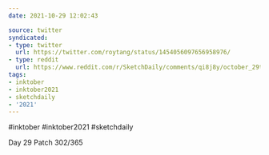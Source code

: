 ```yaml
---
date: 2021-10-29 12:02:43

source: twitter
syndicated:
- type: twitter
  url: https://twitter.com/roytang/status/1454056097656958976/
- type: reddit
  url: https://www.reddit.com/r/SketchDaily/comments/qi8j8y/october_29th_free_draw_friday_or_drawlloween/hiia4ye/
tags:
- inktober
- inktober2021
- sketchdaily
- '2021'
---
```


#inktober #inktober2021 #sketchdaily



Day 29 Patch 302/365 
